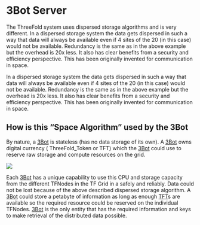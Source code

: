 # 3Bot Server

The ThreeFold system uses dispersed storage algorithms and is very different. In a dispersed storage system the data gets dispersed in such a way that data will always be available even if 4 sites of the 20 (in this case) would not be available. Redundancy is the same as in the above example but the overhead is 20x less. It also has clear benefits from a security and efficiency perspective. This has been originally invented for communication in space.

In a dispersed storage system the data gets dispersed in such a way that data will always be available even if 4 sites of the 20 (in this case) would not be available. Redundancy is the same as in the above example but the overhead is 20x less. It also has clear benefits from a security and efficiency perspective. This has been originally invented for communication in space.

## How is this “Space Algorithm” used by the 3Bot

By nature, a [3Bot](threefold__3bot_def) is stateless (has no data storage of its own). A [3Bot](threefold__3bot_def) owns digital currency ( ThreeFold_Token or TFT) which the [3Bot](threefold__3bot_def) could use to reserve raw storage and compute resources on the grid.

![](https://github.com/Threefoldfoundation/3bot/blob/master/docs/img/3bot%20ecosystem.jpg)

Each [3Bot](threefold__3bot_def) has a unique capability to use this CPU and storage capacity from the different TFNodes in the TF Grid in a safely and reliably. Data could not be lost because of the above described dispersed storage algorithm. A [3Bot](threefold__3bot_def) could store a petabyte of information as long as enough [TFT](threefold__threefold_token)s are available so the required resource could be reserved on the individual TFNodes. [3Bot](threefold__3bot_def) is the only entity that has the required information and keys to make retrieval of the distributed data possible.